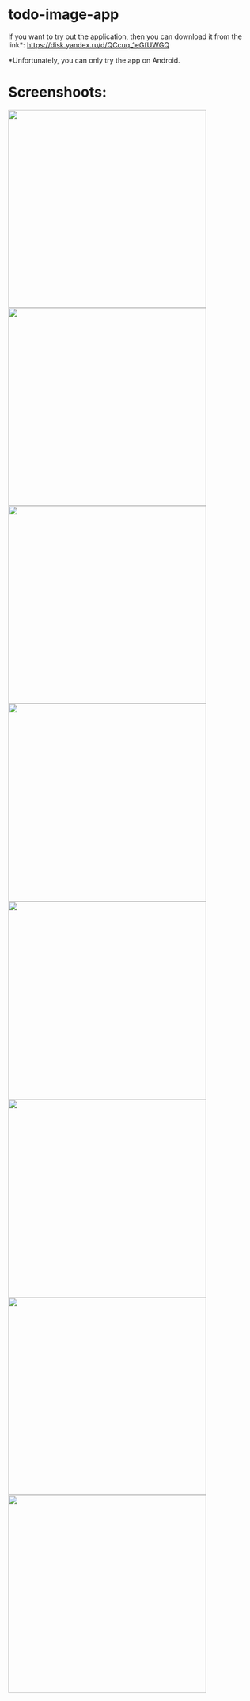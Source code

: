 # todo-image-app

If you want to try out the application, then you can download it from the link*: https://disk.yandex.ru/d/QCcuq_1eGfUWGQ

*Unfortunately, you can only try the app on Android.


# Screenshoots:

<img src='./assets/Preview/1.jpg' width=400 >
<img src='./assets/Preview/2.jpg' width=400 >
<img src='./assets/Preview/3.jpg' width=400 >
<img src='./assets/Preview/4.jpg' width=400 >
<img src='./assets/Preview/5.jpg' width=400 >
<img src='./assets/Preview/6.jpg' width=400 >
<img src='./assets/Preview/7.jpg' width=400 >
<img src='./assets/Preview/8.jpg' width=400 >
